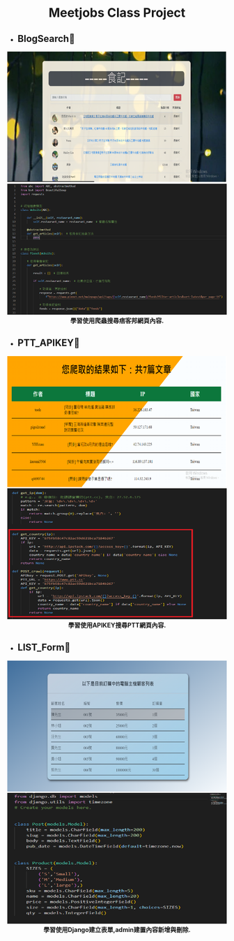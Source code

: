 <h1 align="center"> Meetjobs Class Project </h1>

- ## BlogSearch🔋

<div align="center">
<img width="600" height="300"  src="./food.png">
<img width="600" height="300"  src="./BeantifulSoup.png">
<div> <strong>學習使用爬蟲搜尋痞客邦網頁內容.</strong> </div>
</div>



- ## PTT_APIKEY🔋

<div align="center">
<img width="600" height="300" src="./PTT_APIKEY.png"> 
<img width="600" height="300" src="./Crawl.png"> 
<div> <strong>學習使用APIKEY搜尋PTT網頁內容.</strong> </div>
</div>

- ## LIST_Form🔋
<div align="center">
<img width="600" height="300" src="./LIST_Form.png">
<img width="600" height="300" src="./List.png">
<div> <strong>學習使用Django建立表單,admin建置內容新增與刪除.</strong> </div>
</div>
